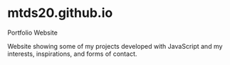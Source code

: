 # mtds20.github.io
Portfolio Website

Website showing some of my projects developed with JavaScript and my interests, inspirations, and forms of contact. 
